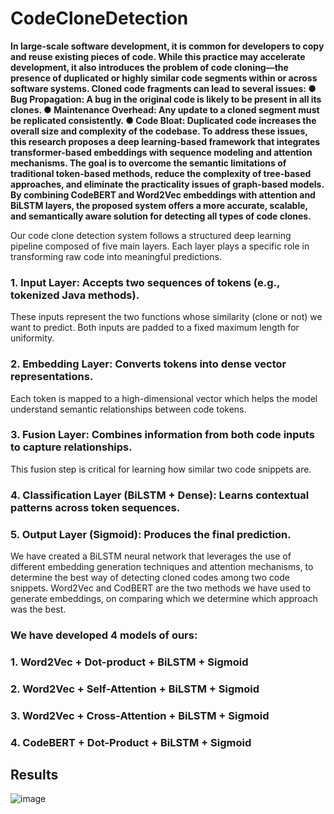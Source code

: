# CodeCloneDetection
**In large-scale software development, it is common for developers to copy and reuse existing pieces of code. While this practice may accelerate development, it also introduces the problem of code cloning—the presence of duplicated or highly similar code segments within or across software systems. 
Cloned code fragments can lead to several issues: 
● Bug Propagation: A bug in the original code is likely to be present in all its clones. 
● Maintenance Overhead: Any update to a cloned segment must be replicated 
consistently. 
● Code Bloat: Duplicated code increases the overall size and complexity of the codebase. 
To address these issues, this research proposes a deep learning-based framework that integrates transformer-based embeddings with sequence modeling and attention mechanisms. The goal is to overcome the semantic limitations of traditional token-based methods, reduce the complexity of  tree-based approaches, and eliminate the practicality issues of graph-based models. By combining CodeBERT and Word2Vec embeddings with attention and BiLSTM layers, the 
proposed system offers a more accurate, scalable, and semantically aware solution for detecting all types of code clones.**



Our code clone detection system follows a structured deep learning pipeline composed of five main layers. 
Each layer plays a specific role in transforming raw code into meaningful predictions. 
### 1. Input Layer: Accepts two sequences of tokens (e.g., tokenized Java methods). 
These inputs represent the two functions whose similarity (clone or not) we want to predict. Both inputs are padded to a fixed maximum length for uniformity. 
### 2. Embedding Layer: Converts tokens into dense vector representations. 
Each token is mapped to a high-dimensional vector which helps the model understand semantic relationships between code tokens. 
### 3. Fusion Layer: Combines information from both code inputs to capture relationships. 
This fusion step is critical for learning how similar two code snippets are. 
### 4. Classification Layer (BiLSTM + Dense): Learns contextual patterns across token sequences. 
### 5. Output Layer (Sigmoid): Produces the final prediction. 

We have created a BiLSTM neural network that leverages the use of different embedding generation techniques and attention mechanisms, to determine the best way of detecting cloned  codes among two code snippets. Word2Vec and CodBERT are the two methods we have used to generate embeddings, on comparing which we determine which approach was the best.  

### We have developed 4 models of ours:  
### 1. Word2Vec + Dot-product + BiLSTM + Sigmoid 
### 2. Word2Vec + Self-Attention + BiLSTM + Sigmoid 
### 3. Word2Vec + Cross-Attention + BiLSTM + Sigmoid 
### 4. CodeBERT + Dot-Product + BiLSTM + Sigmoid 


## Results 
![image](https://github.com/user-attachments/assets/24f8ffd7-3677-4ddf-a842-30f91e0314d7)
